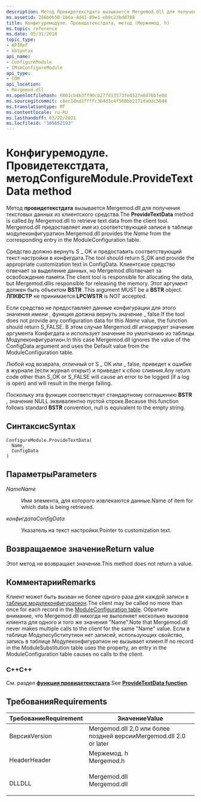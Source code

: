 ```yaml
---
description: Метод Провидетекстдата вызывается Mergemod.dll для получения текстовых данных из клиентского средства. Mergemod.dll предоставляет имя из соответствующей записи в таблице Модулеконфигуратион.
ms.assetid: 286b0b58-1b6a-4d41-89e1-eb9c23bdd788
title: Конфигуремодуле. Провидетекстдата, метод (Мержемод. h)
ms.topic: reference
ms.date: 05/31/2018
topic_type:
- APIRef
- kbSyntax
api_name:
- ConfigureModule
- IMsmConfigureModule
api_type:
- COM
api_location:
- Mergemod.dll
ms.openlocfilehash: 6801cb4b3ff90cb277d13573fe4527e8d76bfe0d
ms.sourcegitcommit: c8ec1ded1ffffc364d3c4f560bb2171da0dc5040
ms.translationtype: MT
ms.contentlocale: ru-RU
ms.lasthandoff: 03/22/2021
ms.locfileid: "105652193"
---
```

# <a name="configuremoduleprovidetextdata-method"></a><span data-ttu-id="a0afc-104">Конфигуремодуле. Провидетекстдата, метод</span><span class="sxs-lookup"><span data-stu-id="a0afc-104">ConfigureModule.ProvideTextData method</span></span>

<span data-ttu-id="a0afc-105">Метод **провидетекстдата** вызывается Mergemod.dll для получения текстовых данных из клиентского средства.</span><span class="sxs-lookup"><span data-stu-id="a0afc-105">The **ProvideTextData** method is called by Mergemod.dll to retrieve text data from the client tool.</span></span> <span data-ttu-id="a0afc-106">Mergemod.dll предоставляет *имя* из соответствующей записи в таблице модулеконфигуратион.</span><span class="sxs-lookup"><span data-stu-id="a0afc-106">Mergemod.dll provides the *Name* from the corresponding entry in the ModuleConfiguration table.</span></span>

<span data-ttu-id="a0afc-107">Средство должно вернуть S \_ OK и предоставить соответствующий текст настройки в конфигдата.</span><span class="sxs-lookup"><span data-stu-id="a0afc-107">The tool should return S\_OK and provide the appropriate customization text in ConfigData.</span></span> <span data-ttu-id="a0afc-108">Клиентское средство отвечает за выделение данных, но Mergemod.dllотвечает за освобождение памяти.</span><span class="sxs-lookup"><span data-stu-id="a0afc-108">The client tool is responsible for allocating the data, but Mergemod.dllis responsible for releasing the memory.</span></span> <span data-ttu-id="a0afc-109">Этот аргумент должен быть объектом **BSTR** .</span><span class="sxs-lookup"><span data-stu-id="a0afc-109">This argument MUST be a **BSTR** object.</span></span> <span data-ttu-id="a0afc-110">**ЛПКВСТР** не принимается.</span><span class="sxs-lookup"><span data-stu-id="a0afc-110">**LPCWSTR** is NOT accepted.</span></span>

<span data-ttu-id="a0afc-111">Если средство не предоставляет данные конфигурации для этого значения *имени* , функция должна вернуть значение \_ false.</span><span class="sxs-lookup"><span data-stu-id="a0afc-111">If the tool does not provide any configuration data for this *Name* value, the function should return S\_FALSE.</span></span> <span data-ttu-id="a0afc-112">В этом случае Mergemod.dll игнорирует значение аргумента Конфигдата и использует значение по умолчанию из таблицы Модулеконфигуратион.</span><span class="sxs-lookup"><span data-stu-id="a0afc-112">In this case Mergemod.dll ignores the value of the ConfigData argument and uses the Default value from the ModuleConfiguration table.</span></span>

<span data-ttu-id="a0afc-113">Любой код возврата, отличный от S \_ OK или \_ false, приведет к ошибке в журнале (если журнал открыт) и приведет к сбою слияния.</span><span class="sxs-lookup"><span data-stu-id="a0afc-113">Any return code other than S\_OK or S\_FALSE will cause an error to be logged (if a log is open) and will result in the merge failing.</span></span>

<span data-ttu-id="a0afc-114">Поскольку эта функция соответствует стандартному соглашению **BSTR** , значение NULL эквивалентно пустой строке.</span><span class="sxs-lookup"><span data-stu-id="a0afc-114">Because this function follows standard **BSTR** convention, null is equivalent to the empty string.</span></span>

## <a name="syntax"></a><span data-ttu-id="a0afc-115">Синтаксис</span><span class="sxs-lookup"><span data-stu-id="a0afc-115">Syntax</span></span>


```JScript
ConfigureModule.ProvideTextData(
  Name,
  ConfigData
)
```



## <a name="parameters"></a><span data-ttu-id="a0afc-116">Параметры</span><span class="sxs-lookup"><span data-stu-id="a0afc-116">Parameters</span></span>

<dl> <dt>

<span data-ttu-id="a0afc-117">*Name*</span><span class="sxs-lookup"><span data-stu-id="a0afc-117">*Name*</span></span> 
</dt> <dd>

<span data-ttu-id="a0afc-118">Имя элемента, для которого извлекаются данные.</span><span class="sxs-lookup"><span data-stu-id="a0afc-118">Name of item for which data is being retrieved.</span></span>

</dd> <dt>

<span data-ttu-id="a0afc-119">*конфигдата*</span><span class="sxs-lookup"><span data-stu-id="a0afc-119">*ConfigData*</span></span> 
</dt> <dd>

<span data-ttu-id="a0afc-120">Указатель на текст настройки.</span><span class="sxs-lookup"><span data-stu-id="a0afc-120">Pointer to customization text.</span></span>

</dd> </dl>

## <a name="return-value"></a><span data-ttu-id="a0afc-121">Возвращаемое значение</span><span class="sxs-lookup"><span data-stu-id="a0afc-121">Return value</span></span>

<span data-ttu-id="a0afc-122">Этот метод не возвращает значение.</span><span class="sxs-lookup"><span data-stu-id="a0afc-122">This method does not return a value.</span></span>

## <a name="remarks"></a><span data-ttu-id="a0afc-123">Комментарии</span><span class="sxs-lookup"><span data-stu-id="a0afc-123">Remarks</span></span>

<span data-ttu-id="a0afc-124">Клиент может быть вызван не более одного раза для каждой записи в [таблице модулеконфигуратион](moduleconfiguration-table.md).</span><span class="sxs-lookup"><span data-stu-id="a0afc-124">The client may be called no more than once for each record in the [ModuleConfiguration table](moduleconfiguration-table.md).</span></span> <span data-ttu-id="a0afc-125">Обратите внимание, что Mergemod.dll никогда не выполняет несколько вызовов клиента для одного и того же значения "Name".</span><span class="sxs-lookup"><span data-stu-id="a0afc-125">Note that Mergemod.dll never makes multiple calls to the client for the same "Name" value.</span></span> <span data-ttu-id="a0afc-126">Если в таблице Модулесубститутион нет записей, использующих свойство, запись в таблице Модулеконфигуратион не вызывает клиент.</span><span class="sxs-lookup"><span data-stu-id="a0afc-126">If no record in the ModuleSubstitution table uses the property, an entry in the ModuleConfiguration table causes no calls to the client.</span></span>

### <a name="c"></a><span data-ttu-id="a0afc-127">C++</span><span class="sxs-lookup"><span data-stu-id="a0afc-127">C++</span></span>

<span data-ttu-id="a0afc-128">См. раздел [**функция провидетекстдата**](/windows/desktop/api/Mergemod/nf-mergemod-imsmconfiguremodule-providetextdata).</span><span class="sxs-lookup"><span data-stu-id="a0afc-128">See [**ProvideTextData function**](/windows/desktop/api/Mergemod/nf-mergemod-imsmconfiguremodule-providetextdata).</span></span>

## <a name="requirements"></a><span data-ttu-id="a0afc-129">Требования</span><span class="sxs-lookup"><span data-stu-id="a0afc-129">Requirements</span></span>



| <span data-ttu-id="a0afc-130">Требование</span><span class="sxs-lookup"><span data-stu-id="a0afc-130">Requirement</span></span> | <span data-ttu-id="a0afc-131">Значение</span><span class="sxs-lookup"><span data-stu-id="a0afc-131">Value</span></span> |
|--------------------|-----------------------------------------------------------------------------------------|
| <span data-ttu-id="a0afc-132">Версия</span><span class="sxs-lookup"><span data-stu-id="a0afc-132">Version</span></span><br/> | <span data-ttu-id="a0afc-133">Mergemod.dll 2,0 или более поздней версии</span><span class="sxs-lookup"><span data-stu-id="a0afc-133">Mergemod.dll 2.0 or later</span></span><br/>                                                    |
| <span data-ttu-id="a0afc-134">Header</span><span class="sxs-lookup"><span data-stu-id="a0afc-134">Header</span></span><br/>  | <dl> <span data-ttu-id="a0afc-135"><dt>Мержемод. h</dt></span><span class="sxs-lookup"><span data-stu-id="a0afc-135"><dt>Mergemod.h</dt></span></span> </dl>   |
| <span data-ttu-id="a0afc-136">DLL</span><span class="sxs-lookup"><span data-stu-id="a0afc-136">DLL</span></span><br/>     | <dl> <span data-ttu-id="a0afc-137"><dt>Mergemod.dll</dt></span><span class="sxs-lookup"><span data-stu-id="a0afc-137"><dt>Mergemod.dll</dt></span></span> </dl> |



 

 




